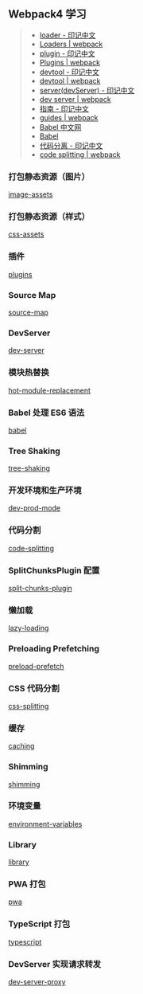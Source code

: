 ## Webpack4 学习

> - [loader - 印记中文](https://webpack.docschina.org/loaders/)
> - [Loaders | webpack](https://webpack.js.org/loaders)
> - [plugin - 印记中文](https://webpack.docschina.org/plugins/)
> - [Plugins | webpack](https://webpack.js.org/plugins)
> - [devtool - 印记中文](https://webpack.docschina.org/configuration/devtool/)
> - [devtool | webpack](https://webpack.js.org/configuration/devtool/#root)
> - [server(devServer) - 印记中文](https://webpack.docschina.org/configuration/dev-server)
> - [dev server | webpack](https://webpack.js.org/configuration/dev-server/)
> - [指南 - 印记中文](https://webpack.docschina.org/guides/)
> - [guides | webpack](https://webpack.js.org/guides/)
> - [Babel 中文网](https://www.babeljs.cn/)
> - [Babel](https://babeljs.io/)
> - [代码分离 - 印记中文](https://webpack.docschina.org/guides/code-splitting/)
> - [code splitting | webpack](https://webpack.js.org/guides/code-splitting/)

### 打包静态资源（图片）

[image-assets](https://github.com/shuangmianxiaoQ/webpack-demo/tree/master/image-assets)

### 打包静态资源（样式）

[css-assets](https://github.com/shuangmianxiaoQ/webpack-demo/tree/master/css-assets)

### 插件

[plugins](https://github.com/shuangmianxiaoQ/webpack-demo/tree/master/plugins)

### Source Map

[source-map](https://github.com/shuangmianxiaoQ/webpack-demo/tree/master/source-map)

### DevServer

[dev-server](https://github.com/shuangmianxiaoQ/webpack-demo/tree/master/dev-server)

### 模块热替换

[hot-module-replacement](https://github.com/shuangmianxiaoQ/webpack-demo/tree/master/hot-module-replacement)

### Babel 处理 ES6 语法

[babel](https://github.com/shuangmianxiaoQ/webpack-demo/tree/master/babel)

### Tree Shaking

[tree-shaking](https://github.com/shuangmianxiaoQ/webpack-demo/tree/master/tree-shaking)

### 开发环境和生产环境

[dev-prod-mode](https://github.com/shuangmianxiaoQ/webpack-demo/tree/master/dev-prod-mode)

### 代码分割

[code-splitting](https://github.com/shuangmianxiaoQ/webpack-demo/tree/master/code-splitting)

### SplitChunksPlugin 配置

[split-chunks-plugin](https://github.com/shuangmianxiaoQ/webpack-demo/tree/master/split-chunks-plugin)

### 懒加载

[lazy-loading](https://github.com/shuangmianxiaoQ/webpack-demo/tree/master/lazy-loading)

### Preloading Prefetching

[preload-prefetch](https://github.com/shuangmianxiaoQ/webpack-demo/tree/master/preload-prefetch)

### CSS 代码分割

[css-splitting](https://github.com/shuangmianxiaoQ/webpack-demo/tree/master/css-splitting)

### 缓存

[caching](https://github.com/shuangmianxiaoQ/webpack-demo/tree/master/caching)

### Shimming

[shimming](https://github.com/shuangmianxiaoQ/webpack-demo/tree/master/shimming)

### 环境变量

[environment-variables](https://github.com/shuangmianxiaoQ/webpack-demo/tree/master/environment-variables)

### Library

[library](https://github.com/shuangmianxiaoQ/webpack-demo/tree/master/library)

### PWA 打包

[pwa](https://github.com/shuangmianxiaoQ/webpack-demo/tree/master/pwa)

### TypeScript 打包

[typescript](https://github.com/shuangmianxiaoQ/webpack-demo/tree/master/typescript)

### DevServer 实现请求转发

[dev-server-proxy](https://github.com/shuangmianxiaoQ/webpack-demo/tree/master/dev-server-proxy)
